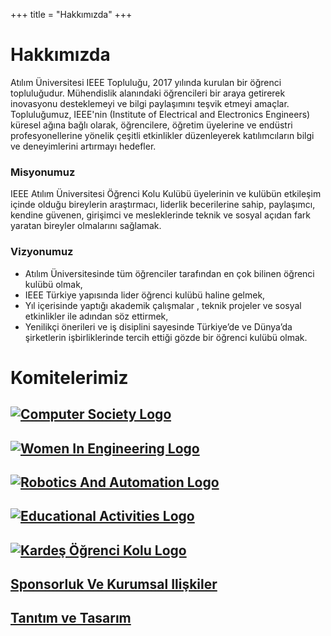 +++
title = "Hakkımızda"
+++

# Hakkımızda

Atılım Üniversitesi IEEE Topluluğu, 2017 yılında kurulan bir öğrenci topluluğudur. Mühendislik alanındaki öğrencileri bir araya getirerek inovasyonu desteklemeyi ve bilgi paylaşımını teşvik etmeyi amaçlar. Topluluğumuz, IEEE'nin (Institute of Electrical and Electronics Engineers) küresel ağına bağlı olarak, öğrencilere, öğretim üyelerine ve endüstri profesyonellerine yönelik çeşitli etkinlikler düzenleyerek katılımcıların bilgi ve deneyimlerini artırmayı hedefler.

### Misyonumuz

IEEE Atılım Üniversitesi Öğrenci Kolu Kulübü üyelerinin ve kulübün etkileşim içinde
olduğu bireylerin araştırmacı, liderlik becerilerine sahip, paylaşımcı, kendine güvenen,
girişimci ve mesleklerinde teknik ve sosyal açıdan fark yaratan bireyler olmalarını sağlamak.

### Vizyonumuz

- Atılım Üniversitesinde tüm öğrenciler tarafından en çok bilinen öğrenci kulübü olmak,
- IEEE Türkiye yapısında lider öğrenci kulübü haline gelmek,
- Yıl içerisinde yaptığı akademik çalışmalar , teknik projeler ve sosyal etkinlikler ile
adından söz ettirmek,
- Yenilikçi önerileri ve iş disiplini sayesinde Türkiye’de ve Dünya’da şirketlerin
işbirliklerinde tercih ettiği gözde bir öğrenci kulübü olmak.

# Komitelerimiz

[![Computer Society Logo](/img/comittee_logo/cs_logo.png)](https://ieee-atilim.github.io/ourteam/cs)
-------------
[![Women In Engineering Logo](/img/comittee_logo/wie_logo.png)](https://ieee-atilim.github.io/ourteam/wie)
-------------
[![Robotics And Automation Logo](/img/comittee_logo/ras_logo.png)](https://ieee-atilim.github.io/ourteam/ras)
-------------
[![Educational Activities Logo](/img/comittee_logo/ea_logo.png)](https://ieee-atilim.github.io/ourteam/ea)
-------------
[![Kardeş Öğrenci Kolu Logo](/img/comittee_logo/kok.png)](https://ieee-atilim.github.io/ourteam/kok)
-------------
[Sponsorluk Ve Kurumsal Ilişkiler ](https://ieee-atilim.github.io/ourteam/sk)
-------------
[Tanıtım ve Tasarım ](https://ieee-atilim.github.io/ourteam/tt)
 -------------

